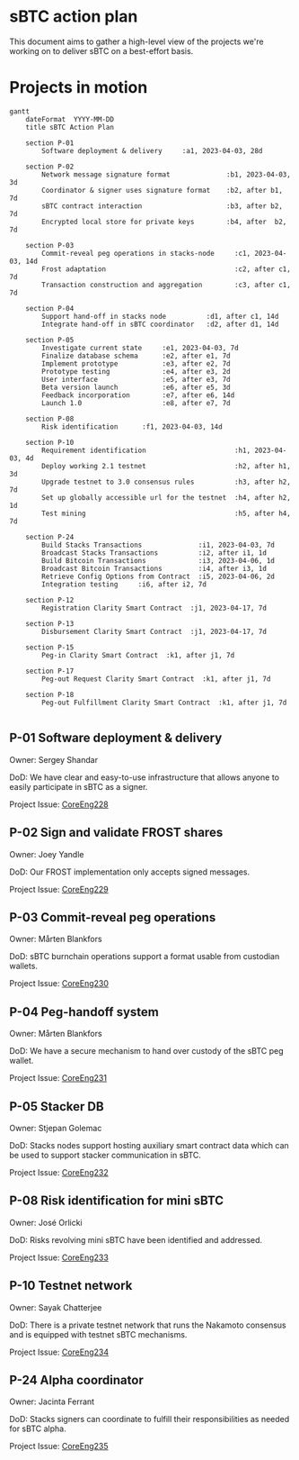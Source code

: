 # sBTC action plan
This document aims to gather a high-level view of the projects we're working on to deliver sBTC
on a best-effort basis.

# Projects in motion

```mermaid
gantt
    dateFormat  YYYY-MM-DD
    title sBTC Action Plan

    section P-01
        Software deployment & delivery     :a1, 2023-04-03, 28d

    section P-02
        Network message signature format              :b1, 2023-04-03, 3d
        Coordinator & signer uses signature format    :b2, after b1, 7d
        sBTC contract interaction                     :b3, after b2, 7d
        Encrypted local store for private keys        :b4, after  b2, 7d

    section P-03
        Commit-reveal peg operations in stacks-node     :c1, 2023-04-03, 14d
        Frost adaptation                                :c2, after c1, 7d
        Transaction construction and aggregation        :c3, after c1, 7d

    section P-04
        Support hand-off in stacks node          :d1, after c1, 14d
        Integrate hand-off in sBTC coordinator   :d2, after d1, 14d

    section P-05
        Investigate current state     :e1, 2023-04-03, 7d
        Finalize database schema      :e2, after e1, 7d
        Implement prototype           :e3, after e2, 7d
        Prototype testing             :e4, after e3, 2d
        User interface                :e5, after e3, 7d
        Beta version launch           :e6, after e5, 3d
        Feedback incorporation        :e7, after e6, 14d
        Launch 1.0                    :e8, after e7, 7d

    section P-08
        Risk identification      :f1, 2023-04-03, 14d

    section P-10
        Requirement identification                      :h1, 2023-04-03, 4d
        Deploy working 2.1 testnet                      :h2, after h1, 3d
        Upgrade testnet to 3.0 consensus rules          :h3, after h2, 7d
        Set up globally accessible url for the testnet  :h4, after h2, 1d
        Test mining                                     :h5, after h4, 7d

    section P-24
        Build Stacks Transactions              :i1, 2023-04-03, 7d
        Broadcast Stacks Transactions          :i2, after i1, 1d
        Build Bitcoin Transactions             :i3, 2023-04-06, 1d
        Broadcast Bitcoin Transactions         :i4, after i3, 1d
        Retrieve Config Options from Contract  :i5, 2023-04-06, 2d
        Integration testing     :i6, after i2, 7d

    section P-12
        Registration Clarity Smart Contract  :j1, 2023-04-17, 7d

    section P-13
        Disbursement Clarity Smart Contract  :j1, 2023-04-17, 7d

    section P-15
        Peg-in Clarity Smart Contract  :k1, after j1, 7d  

    section P-17
        Peg-out Request Clarity Smart Contract  :k1, after j1, 7d  
        
    section P-18
        Peg-out Fulfillment Clarity Smart Contract  :k1, after j1, 7d  


```


## P-01 Software deployment & delivery
Owner: Sergey Shandar

DoD: We have clear and easy-to-use infrastructure that allows anyone to easily participate in sBTC as a signer.

Project Issue: [CoreEng228](https://github.com/Trust-Machines/core-eng/issues/228)

## P-02 Sign and validate FROST shares
Owner: Joey Yandle

DoD: Our FROST implementation only accepts signed messages.

Project Issue: [CoreEng229](https://github.com/Trust-Machines/core-eng/issues/229)

## P-03 Commit-reveal peg operations
Owner: Mårten Blankfors

DoD: sBTC burnchain operations support a format usable from custodian wallets.

Project Issue: [CoreEng230](https://github.com/Trust-Machines/core-eng/issues/230)

## P-04 Peg-handoff system
Owner: Mårten Blankfors

DoD: We have a secure mechanism to hand over custody of the sBTC peg wallet.

Project Issue: [CoreEng231](https://github.com/Trust-Machines/core-eng/issues/231)

## P-05 Stacker DB
Owner: Stjepan Golemac

DoD: Stacks nodes support hosting auxiliary smart contract data which can be used to support stacker communication in sBTC.

Project Issue: [CoreEng232](https://github.com/Trust-Machines/core-eng/issues/232)

## P-08 Risk identification for mini sBTC
Owner: José Orlicki

DoD: Risks revolving mini sBTC have been identified and addressed.

Project Issue: [CoreEng233](https://github.com/Trust-Machines/core-eng/issues/233)

## P-10 Testnet network
Owner: Sayak Chatterjee

DoD: There is a private testnet network that runs the Nakamoto consensus and is equipped with testnet sBTC mechanisms.

Project Issue: [CoreEng234](https://github.com/Trust-Machines/core-eng/issues/234)

## P-24 Alpha coordinator
Owner: Jacinta Ferrant

DoD: Stacks signers can coordinate to fulfill their responsibilities as needed for sBTC alpha.

Project Issue: [CoreEng235](https://github.com/Trust-Machines/core-eng/issues/235)
